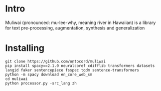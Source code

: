 # Intro
Muliwai (pronounced: mu-lee-why, meaning river in Hawaiian) is a library for text pre-processing, augmentation, synthesis and generalization

# Installing
```
git clone https://github.com/ontocord/muliwai
pip install spacy==2.1.0 neuralcoref cdifflib transformers datasets langid faker sentencepiece fsspec tqdm sentence-transformers
python -m spacy download en_core_web_sm
cd muliwai
python processor.py -src_lang zh
```

